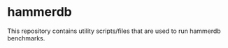 # hammerdb

This repository contains utility scripts/files that are used to run hammerdb benchmarks.
